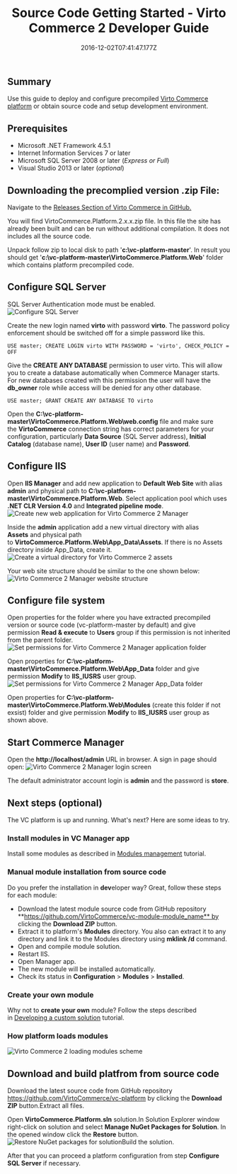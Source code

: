 ﻿---
title: Source Code Getting Started - Virto Commerce 2 Developer Guide
description: The article about obtaining Virto Commerce platform source code and how to setup development environment
layout: docs
date: 2016-12-02T07:41:47.177Z
priority: 3
---
## Summary

Use this guide to deploy and configure precompiled <a class="crosslink" href="https://virtocommerce.com/b2b-ecommerce-platform" target="_blank">Virto Commerce platform</a> or obtain source code and setup development environment.

## Prerequisites

* Microsoft .NET Framework 4.5.1
* Internet Information Services 7 or later
* Microsoft SQL Server 2008 or later (*Express or Full*)
* Visual Studio 2013 or later (*optional*)

## Downloading the precomplied version .zip File:

Navigate to the  <a href="https://github.com/VirtoCommerce/vc-platform/releases" rel="nofollow">Releases Section of Virto Commerce in GitHub.</a>

You will find VirtoCommerce.Platform.2.x.x.zip file. In this file the site has already been built and can be run without additional compilation. It does not includes all the source code.

Unpack follow zip to local disk to path '**c:\vc-platform-master**'. In result you should get '**c:\vc-platform-master\VirtoCommerce.Platform.Web**' folder which contains platform precompiled code.

## Configure SQL Server

SQL Server Authentication mode must be enabled.  
![Configure SQL Server](../../../../assets/images/docs/image2015-4-7_11-44-53.png "Configure SQL Server") 

Create the new login named **virto** with password **virto**. The password policy enforcement should be switched off for a simple password like this.

```
USE master; CREATE LOGIN virto WITH PASSWORD = 'virto', CHECK_POLICY = OFF
```

Give the **CREATE ANY DATABASE** permission to user virto. This will allow you to create a database automatically when Commerce Manager starts. For new databases created with this permission the user will have the **db_owner** role while access will be denied for any other database.

```
USE master; GRANT CREATE ANY DATABASE TO virto
```

Open the **C:\vc-platform-master\VirtoCommerce.Platform.Web\web.config** file and make sure the **VirtoCommerce** connection string has correct parameters for your configuration, particularly **Data Source** (SQL Server address), **Initial Catalog** (database name), **User ID** (user name) and **Password**.

## Configure IIS

Open **IIS Manager** and add new application to **Default Web Site** with alias **admin** and physical path to **C:\vc-platform-master\VirtoCommerce.Platform.Web**. Select application pool which uses **.NET CLR Version 4.0** and **Integrated pipeline mode**.
![Create new web application for Virto Commerce 2 Manager](../../../../assets/images/docs/image2016-7-26_11-29-36.png "Create new web application for Virto Commerce 2 Manager")

Inside the **admin** application add a new virtual directory with alias **Assets** and physical path to **VirtoCommerce.Platform.Web\App_Data\Assets**. If there is no Assets directory inside App_Data, create it.
![Create a virtual directory for Virto Commerce 2 assets](../../../../assets/images/docs/image2016-7-26_11-44-17.png "Create a virtual directory for Virto Commerce 2 assets")

Your web site structure should be similar to the one shown below:
![Virto Commerce 2 Manager website structure](../../../../assets/images/docs/image2016-7-26_12-8-20.png "Virto Commerce 2 Manager website structure")

## Configure file system

Open properties for the folder where you have extracted  precompiled version or source code  (vc-platform-master by default) and give permission **Read & execute** to **Users** group if this permission is not inherited from the parent folder.  
![Set permissions for Virto Commerce 2 Manager application folder](../../../../assets/images/docs/image2015-8-21_15-46-0.png "Set permissions for Virto Commerce 2 Manager application folder")

Open properties for **C:\vc-platform-master\VirtoCommerce.Platform.Web\App_Data** folder and give permission **Modify** to **IIS_IUSRS** user group.
![Set permissions for Virto Commerce 2 Manager App_Data folder](../../../../assets/images/docs/image2015-9-23_11-29-42.png "Set permissions for Virto Commerce 2 Manager App_Data folder")

Open properties for **C:\vc-platform-master\VirtoCommerce.Platform.Web\Modules** (create this folder if not exsist) folder and give permission **Modify** to **IIS_IUSRS** user group as shown above.

## Start Commerce Manager

Open the **http://localhost/admin** URL in browser. A sign in page should open:
![Virto Commerce 2 Manager login screen](../../../../assets/images/docs/image2015-2-26_12-5-39.png "Virto Commerce 2 Manager login screen")

The default administrator account login is **admin** and the password is **store**.

## Next steps (optional)

The VC platform is up and running. What's next? Here are some ideas to try.

### Install modules in VC Manager app

Install some modules as described in [Modules management](docs/vc2userguide/configuration/modules-management) tutorial.

### Manual **module installation** from source code

Do you prefer the installation in **dev**eloper way? Great, follow these steps for each module:
* Download the latest module source code from GitHub repository **https://github.com/VirtoCommerce/vc-module-module_name** by clicking the **Download ZIP** button.
* Extract it to platform's **Modules** directory. You also can extract it to any directory and link it to the Modules directory using **mklink /d** command.
* Open and compile module solution.
* Restart IIS.
* Open Manager app.
* The new module will be installed automatically.
* Check its status in **Configuration** > **Modules** > **Installed**.

### Create your own module

Why not to **create your own** module? Follow the steps described in [Developing a custom solution](docs/vc2devguide/development-scenarios/developing-a-custom-solution) tutorial.

### How platform loads modules

![Virto Commerce 2 loading modules scheme](../../../../assets/images/docs/VC_modules_copy_process.png "Virto Commerce 2 loading modules scheme")

## Download and build platfrom from source code

Download the latest source code from GitHub repository <a href="https://github.com/VirtoCommerce/vc-platform" rel="nofollow">https://github.com/VirtoCommerce/vc-platform</a> by clicking the **Download ZIP** button.Extract all files.

Open **VirtoCommerce.Platform.sln** solution.In Solution Explorer window right-click on solution and select **Manage NuGet Packages for Solution**. In the opened window click the **Restore** button.
![Restore NuGet packages for solution](../../../../assets/images/docs/image2016-7-26_11-23-32.png "Restore NuGet packages for solution")Build the solution.

After that you can proceed a platform configuration from step **Configure SQL Server** if necessary.